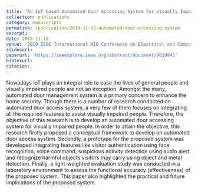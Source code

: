 ```yaml
---
title: "An IoT based Automated Door Accessing System for Visually Impaired People"
collection: publications
category: manuscripts
permalink: /publication/2019-11-15-automated-door-accessing-system
excerpt: 
date: 2019-11-15
venue: '2019 IEEE International WIE Conference on Electrical and Computer Engineering (WIECON-ECE)'
slidesurl: 
paperurl: 'https://ieeexplore.ieee.org/abstract/document/9019945'
bibtexurl: 
citation: 
---
```

Nowadays IoT plays an integral role to ease the lives of general people and visually impaired people are not an exception. Amongst the many, automated door management system is a primary concern to enhance the home security. Though there is a number of research conducted on automated door access system, a very few of them focuses on integrating all the required features to assist visually impaired people. Therefore, the objective of this research is to develop an automated door accessing system for visually impaired people. In order to attain the objective, this research firstly proposed a conceptual framework to develop an automated door access system. Secondly, a prototype for the proposed system was developed integrating features like visitor authentication using face recognition, voice command, suspicious activity detection using audio alert and recognize harmful objects visitors may carry using object and metal detection. Finally, a light-weighted evaluation study was conducted in a laboratory environment to assess the functional accuracy (effectiveness) of the proposed system. This paper also highlighted the practical and future implications of the proposed system.
